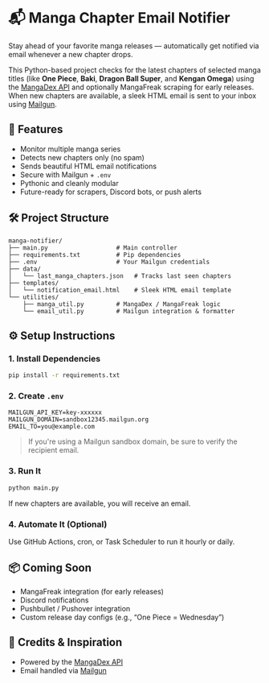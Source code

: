 
# 📬 Manga Chapter Email Notifier

Stay ahead of your favorite manga releases — automatically get notified via email whenever a new chapter drops.

This Python-based project checks for the latest chapters of selected manga titles (like **One Piece**, **Baki**, **Dragon Ball Super**, and **Kengan Omega**) using the [MangaDex API](https://api.mangadex.org) and optionally MangaFreak scraping for early releases. When new chapters are available, a sleek HTML email is sent to your inbox using [Mailgun](https://mailgun.com).

## 🚀 Features

- Monitor multiple manga series
- Detects new chapters only (no spam)
- Sends beautiful HTML email notifications
- Secure with Mailgun + `.env`
- Pythonic and cleanly modular
- Future-ready for scrapers, Discord bots, or push alerts

## 🛠 Project Structure

```
manga-notifier/
├── main.py                   # Main controller
├── requirements.txt          # Pip dependencies
├── .env                      # Your Mailgun credentials
├── data/
│   └── last_manga_chapters.json   # Tracks last seen chapters
├── templates/
│   └── notification_email.html    # Sleek HTML email template
└── utilities/
    ├── manga_util.py         # MangaDex / MangaFreak logic
    └── email_util.py         # Mailgun integration & formatter
```

## ⚙️ Setup Instructions

### 1. Install Dependencies

```bash
pip install -r requirements.txt
```

### 2. Create `.env`

```env
MAILGUN_API_KEY=key-xxxxxx
MAILGUN_DOMAIN=sandbox12345.mailgun.org
EMAIL_TO=you@example.com
```

> If you're using a Mailgun sandbox domain, be sure to verify the recipient email.

### 3. Run It

```bash
python main.py
```

If new chapters are available, you will receive an email.

### 4. Automate It (Optional)

Use GitHub Actions, cron, or Task Scheduler to run it hourly or daily.

## 📦 Coming Soon

- MangaFreak integration (for early releases)
- Discord notifications
- Pushbullet / Pushover integration
- Custom release day configs (e.g., “One Piece = Wednesday”)

## 💬 Credits & Inspiration

- Powered by the [MangaDex API](https://api.mangadex.org)
- Email handled via [Mailgun](https://www.mailgun.com/)
